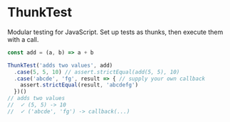 # ThunkTest
Modular testing for JavaScript. Set up tests as thunks, then execute them with a call.

```javascript
const add = (a, b) => a + b

ThunkTest('adds two values', add)
  .case(5, 5, 10) // assert.strictEqual(add(5, 5), 10)
  .case('abcde', 'fg', result => { // supply your own callback
    assert.strictEqual(result, 'abcdefg')
  })()
// adds two values
//  ✓ (5, 5) -> 10
//  ✓ ('abcde', 'fg') -> callback(...)
```
